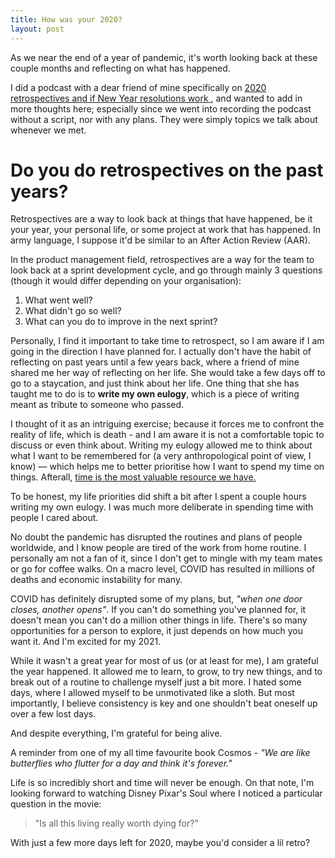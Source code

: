 ```yaml
---
title: How was your 2020?
layout: post
---
```


As we near the end of a year of pandemic, it's worth looking back at these couple months and reflecting on what has happened.

I did a podcast with a dear friend of mine specifically on <a href="https://open.spotify.com/show/11KfxTr0zAHwh3rOnyJI8D?si=4--wWuwsRR23Ocw6SL6t4w">2020 retrospectives and if New Year resolutions work </a>, and wanted to add in more thoughts here; especially since we went into recording the podcast without a script, nor with any plans. They were simply topics we talk about whenever we met.

# Do you do retrospectives on the past years? 

Retrospectives are a way to look back at things that have happened, be it your year, your personal life, or some project at work that has happened. In army language, I suppose it'd be similar to an After Action Review (AAR).

In the product management field, retrospectives are a way for the team to look back at a sprint development cycle, and go through mainly 3 questions (though it would differ depending on your organisation):

1. What went well?
2. What didn't go so well?
3. What can you do to improve in the next sprint?

Personally, I find it important to take time to retrospect, so I am aware if I am going in the direction I have planned for. I actually don't have the habit of reflecting on past years until a few years back, where a friend of mine shared me her way of reflecting on her life. She would take a few days off to go to a staycation, and just think about her life. One thing that she has taught me to do is to **write my own eulogy**, which is a piece of writing meant as tribute to someone who passed.

I thought of it as an intriguing exercise; because it forces me to confront the reality of life, which is death - and I am aware it is not a comfortable topic to discuss or even think about. Writing my eulogy allowed me to think about what I want to be remembered for (a very anthropological point of view, I know)  — which helps me to better prioritise how I want to spend my time on things. Afterall, <a href="https://theprofile.substack.com/p/time-resource-hamilton">time is the most valuable resource we have.</a>

To be honest, my life priorities did shift a bit after I spent a couple hours writing my own eulogy. I was much more deliberate in spending time with people I cared about.

No doubt the pandemic has disrupted the routines and plans of people worldwide, and I know people are tired of the work from home routine. I personally am not a fan of it, since I don't get to mingle with my team mates or go for coffee walks. On a macro level, COVID has resulted in millions of deaths and economic instability for many.

COVID has definitely disrupted some of my plans, but, <i>"when one door closes, another opens"</i>. If you can't do something you've planned for, it doesn't mean you can't do a million other things in life. There's so many opportunities for a person to explore, it just depends on how much you want it. And I'm excited for my 2021.

While it wasn't a great year for most of us (or at least for me), I am grateful the year happened. It allowed me to learn, to grow, to try new things, and to break out of a routine to challenge myself just a bit more. I hated some days, where I allowed myself to be unmotivated like a sloth. But most importantly, I believe consistency is key and one shouldn't beat oneself up over a few lost days. 

And despite everything, I'm grateful for being alive.

A reminder from one of my all time favourite book Cosmos - <i>"We are like butterflies who flutter for a day and think it's forever."</i>

Life is so incredibly short and time will never be enough. On that note, I'm looking forward to watching Disney Pixar's Soul where I noticed a particular question in the movie: 

> "Is all this living really worth dying for?"

With just a few more days left for 2020, maybe you'd consider a lil retro?
